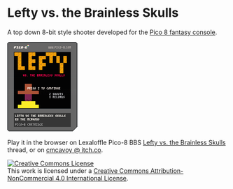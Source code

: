 # Lefty vs. the Brainless Skulls

A top down 8-bit style shooter developed for the [Pico 8 fantasy console](https://www.lexaloffle.com/pico-8.php).

![Lefty vs. Brainless Skulls Pico-8 cart](leftyvsbrainlessskulls.p8.png)

Play it in the browser on Lexaloffle Pico-8 BBS [Lefty vs. the Brainless Skulls](https://www.lexaloffle.com/bbs/?tid=33365) thread, or on [cmcavoy @ itch.co](https://cmcavoy.itch.io).

<a rel="license" href="http://creativecommons.org/licenses/by-nc/4.0/"><img alt="Creative Commons License" style="border-width:0" src="https://i.creativecommons.org/l/by-nc/4.0/80x15.png" /></a><br />This work is licensed under a <a rel="license" href="http://creativecommons.org/licenses/by-nc/4.0/">Creative Commons Attribution-NonCommercial 4.0 International License</a>.

